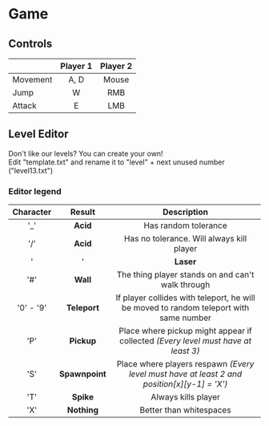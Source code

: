 # Game

## Controls

|  | Player 1 | Player 2 |  
|-----------|:-----------:|:-----------:|  
| Movement | A, D | Mouse |  
| Jump | W | RMB |  
| Attack | E | LMB |  

## Level Editor

Don't like our levels? You can create your own!  
Edit "template.txt" and rename it to "level" + next unused number ("level13.txt")

### Editor legend

| Character | Result | Description |  
|:-----------:|:-----------:|:-----------:|  
| '_' | **Acid** | Has random tolerance |  
| '/' | **Acid** | Has no tolerance. Will always kill player |  
| '|' | **Laser** | Turns on and of periodically, every time with new random tolerance |  
| '#' | **Wall** | The thing player stands on and can't walk through |   
| '0' - '9' | **Teleport** | If player collides with teleport, he will be moved to random teleport with same number |   
| 'P' | **Pickup** | Place where pickup might appear if collected *(Every level must have at least 3)* |  
| 'S' | **Spawnpoint** | Place where players respawn *(Every level must have at least 2 and position[x][y-1] = 'X')* |  
| 'T' | **Spike** | Always kills player |  
| 'X' | **Nothing** | Better than whitespaces |